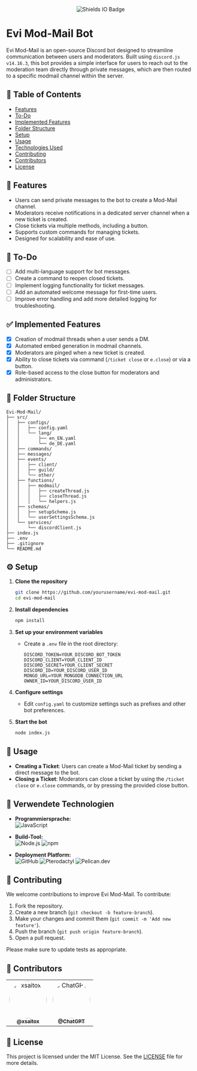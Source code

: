 <p align="center">
  <img alt="Shields IO Badge" src="https://img.shields.io/badge/Status-Active-brightgreen?style=for-the-badge">
</p>

# Evi Mod-Mail Bot

Evi Mod-Mail is an open-source Discord bot designed to streamline communication between users and moderators. Built using `discord.js v14.16.3`, this bot provides a simple interface for users to reach out to the moderation team directly through private messages, which are then routed to a specific modmail channel within the server.

## 📖 Table of Contents
- [Features](#features)
- [To-Do](#to-do)
- [Implemented Features](#implemented-features)
- [Folder Structure](#folder-structure)
- [Setup](#setup)
- [Usage](#usage)
- [Technologies Used](#technologies-used)
- [Contributing](#contributing)
- [Contributors](#contributors)
- [License](#license)

## 🌟 Features
- Users can send private messages to the bot to create a Mod-Mail channel.
- Moderators receive notifications in a dedicated server channel when a new ticket is created.
- Close tickets via multiple methods, including a button.
- Supports custom commands for managing tickets.
- Designed for scalability and ease of use.

## 🚀 To-Do
- [ ] Add multi-language support for bot messages.
- [ ] Create a command to reopen closed tickets.
- [ ] Implement logging functionality for ticket messages.
- [ ] Add an automated welcome message for first-time users.
- [ ] Improve error handling and add more detailed logging for troubleshooting.

## ✅ Implemented Features
- [x] Creation of modmail threads when a user sends a DM.
- [x] Automated embed generation in modmail channels.
- [x] Moderators are pinged when a new ticket is created.
- [x] Ability to close tickets via command (`/ticket close` or `e.close`) or via a button.
- [x] Role-based access to the close button for moderators and administrators.

## 📂 Folder Structure
```
Evi-Mod-Mail/
├── src/
│   ├── configs/
│   │   ├── config.yaml
│   │   └── lang/
│   │       ├── en_EN.yaml
│   │       └── de_DE.yaml
│   ├── commands/
│   ├── messages/
│   ├── events/
│   │   ├── client/
│   │   ├── guild/
│   │   └── other/
│   ├── functions/
│   │   ├── modmail/
│   │   │   ├── createThread.js
│   │   │   ├── closeThread.js
│   │   │   └── helpers.js
│   ├── schemas/
│   │   ├── setupSchema.js
│   │   └── userSettingsSchema.js
│   └── services/
│       └── discordClient.js
├── index.js
├── .env
├── .gitignore
└── README.md
```

## ⚙️ Setup

1. **Clone the repository**
   ```bash
   git clone https://github.com/yourusername/evi-mod-mail.git
   cd evi-mod-mail
   ```

2. **Install dependencies**
   ```bash
   npm install
   ```

3. **Set up your environment variables**
   - Create a `.env` file in the root directory:
     ```
     DISCORD_TOKEN=YOUR_DISCORD_BOT_TOKEN
     DISCORD_CLIENT=YOUR_CLIENT_ID
     DISCORD_SECRET=YOUR_CLIENT_SECRET
     DISCORD_ID=YOUR_DISCORD_USER_ID
     MONGO_URL=YOUR_MONGODB_CONNECTION_URL
     OWNER_ID=YOUR_DISCORD_USER_ID
     ```

4. **Configure settings**
   - Edit `config.yaml` to customize settings such as prefixes and other bot preferences.

5. **Start the bot**
   ```bash
   node index.js
   ```

## 📝 Usage
- **Creating a Ticket**: Users can create a Mod-Mail ticket by sending a direct message to the bot.
- **Closing a Ticket**: Moderators can close a ticket by using the `/ticket close` or `e.close` commands, or by pressing the provided close button.

## 🚀 Verwendete Technologien
- **Programmiersprache:**  
  <img alt="JavaScript" src="https://img.shields.io/badge/-JavaScript-F7DF1E?style=for-the-badge&logo=javascript&logoColor=black">

- **Build-Tool:**  
  <img alt="Node.js" src="https://img.shields.io/badge/-Node.js-339933?style=for-the-badge&logo=node.js&logoColor=white">
  <img alt="npm" src="https://img.shields.io/badge/npm-%23CB3837.svg?style=for-the-badge&logo=npm&logoColor=white">

- **Deployment Platform:**  
  <img alt="GitHub" src="https://img.shields.io/badge/-GitHub-181717?style=for-the-badge&logo=github&logoColor=white">
  <img alt="Pterodactyl" src="https://img.shields.io/badge/-Pterodactyl-00C7B7?style=for-the-badge&logo=pterodactyl&logoColor=white">
  <img alt="Pelican.dev" src="https://img.shields.io/badge/Pelican.dev-000000?style=for-the-badge&color=blue">

## 🤝 Contributing
We welcome contributions to improve Evi Mod-Mail. To contribute:
1. Fork the repository.
2. Create a new branch (`git checkout -b feature-branch`).
3. Make your changes and commit them (`git commit -m 'Add new feature'`).
4. Push the branch (`git push origin feature-branch`).
5. Open a pull request.

Please make sure to update tests as appropriate.

## 👥 Contributors
<table>
  <tr>
    <td align="center">
      <a href="https://github.com/xsaitox">
        <img src="https://avatars.githubusercontent.com/u/64774999?v=4" width="100" height="100" style="border-radius: 50%;" alt="xsaitox"/>
        <br />
        <sub><b>@xsaitox</b></sub>
      </a>
    </td>
    <td align="center">
      <a href="https://openai.com">
        <img src="https://upload.wikimedia.org/wikipedia/commons/thumb/0/04/ChatGPT_logo.svg/1200px-ChatGPT_logo.svg.png" width="100" height="100" style="border-radius: 50%;" alt="ChatGPT"/>
        <br />
        <sub><b>@ChatGPT</b></sub>
      </a>
    </td>
  </tr>
</table>

## 📜 License
This project is licensed under the MIT License. See the [LICENSE](LICENSE) file for more details.
